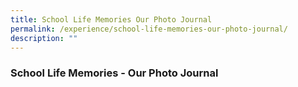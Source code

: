 ```yaml
---
title: School Life Memories Our Photo Journal
permalink: /experience/school-life-memories-our-photo-journal/
description: ""
---
```

### **School Life Memories - Our Photo Journal**

